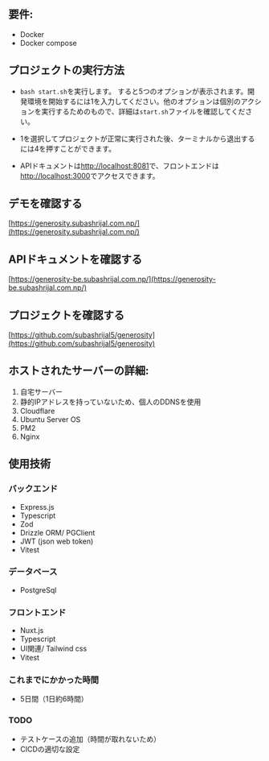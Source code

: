 ## 要件:

- Docker
- Docker compose

## プロジェクトの実行方法

- `bash start.sh`を実行します。
すると5つのオプションが表示されます。開発環境を開始するには1を入力してください。他のオプションは個別のアクションを実行するためのもので、詳細は`start.sh`ファイルを確認してください。

- 1を選択してプロジェクトが正常に実行された後、ターミナルから退出するには4を押すことができます。
- APIドキュメントは[http://localhost:8081](http://localhost:8081)で、フロントエンドは[http://localhost:3000](http://localhost:3000)でアクセスできます。

## デモを確認する

[https://generosity.subashrijal.com.np/](https://generosity.subashrijal.com.np/)

## APIドキュメントを確認する

[https://generosity-be.subashrijal.com.np/](https://generosity-be.subashrijal.com.np/)

## プロジェクトを確認する

[https://github.com/subashrijal5/generosity](https://github.com/subashrijal5/generosity)

## ホストされたサーバーの詳細:

1. 自宅サーバー
2. 静的IPアドレスを持っていないため、個人のDDNSを使用
3. Cloudflare
4. Ubuntu Server OS
5. PM2
6. Nginx

## 使用技術

### バックエンド

- Express.js
- Typescript
- Zod
- Drizzle ORM/ PGClient
- JWT (json web token)
- Vitest

### データベース

- PostgreSql

### フロントエンド

- Nuxt.js
- Typescript
- UI関連/ Tailwind css
- Vitest

### これまでにかかった時間

- 5日間（1日約6時間）

### TODO

- テストケースの追加（時間が取れないため）
- CICDの適切な設定
